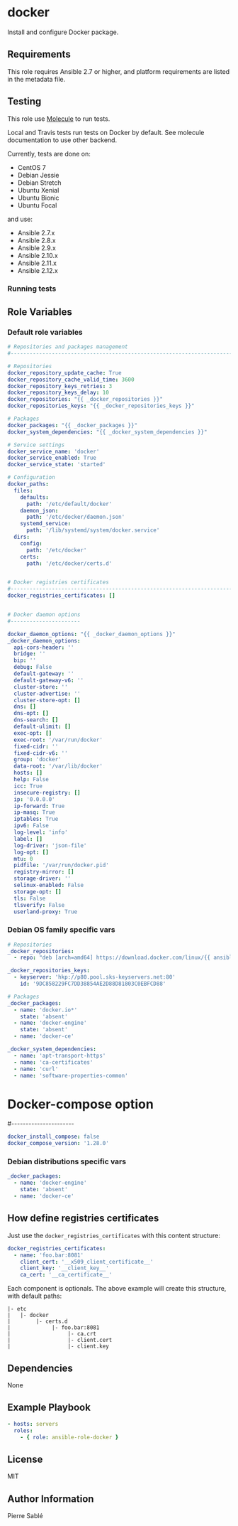 # docker

Install and configure Docker package.

## Requirements

This role requires Ansible 2.7 or higher,
and platform requirements are listed in the metadata file.

## Testing

This role use [Molecule](https://github.com/metacloud/molecule/) to run tests.

Local and Travis tests run tests on Docker by default.
See molecule documentation to use other backend.

Currently, tests are done on:
- CentOS 7
- Debian Jessie
- Debian Stretch
- Ubuntu Xenial
- Ubuntu Bionic
- Ubuntu Focal

and use:

- Ansible 2.7.x
- Ansible 2.8.x
- Ansible 2.9.x
- Ansible 2.10.x
- Ansible 2.11.x
- Ansible 2.12.x


### Running tests

## Role Variables

### Default role variables

``` yaml
# Repositories and packages management
#------------------------------------------------------------------------------

# Repositories
docker_repository_update_cache: True
docker_repository_cache_valid_time: 3600
docker_repository_keys_retries: 3
docker_repository_keys_delay: 10
docker_repositories: "{{ _docker_repositories }}"
docker_repositories_keys: "{{ _docker_repositories_keys }}"

# Packages
docker_packages: "{{ _docker_packages }}"
docker_system_dependencies: "{{ _docker_system_dependencies }}"

# Service settings
docker_service_name: 'docker'
docker_service_enabled: True
docker_service_state: 'started'

# Configuration
docker_paths:
  files:
    defaults:
      path: '/etc/default/docker'
    daemon_json:
      path: '/etc/docker/daemon.json'
    systemd_service:
      path: '/lib/systemd/system/docker.service'
  dirs:
    config:
      path: '/etc/docker'
    certs:
      path: '/etc/docker/certs.d'


# Docker registries certificates
#------------------------------------------------------------------------------
docker_registries_certificates: []


# Docker daemon options
#----------------------

docker_daemon_options: "{{ _docker_daemon_options }}"
_docker_daemon_options:
  api-cors-header: ''
  bridge: ''
  bip: ''
  debug: False
  default-gateway: ''
  default-gateway-v6: ''
  cluster-store: ''
  cluster-advertise: ''
  cluster-store-opt: []
  dns: []
  dns-opt: []
  dns-search: []
  default-ulimit: []
  exec-opt: []
  exec-root: '/var/run/docker'
  fixed-cidr: ''
  fixed-cidr-v6: ''
  group: 'docker'
  data-root: '/var/lib/docker'
  hosts: []
  help: False
  icc: True
  insecure-registry: []
  ip: '0.0.0.0'
  ip-forward: True
  ip-masq: True
  iptables: True
  ipv6: False
  log-level: 'info'
  label: []
  log-driver: 'json-file'
  log-opt: []
  mtu: 0
  pidfile: '/var/run/docker.pid'
  registry-mirror: []
  storage-driver: ''
  selinux-enabled: False
  storage-opt: []
  tls: False
  tlsverify: False
  userland-proxy: True
```

### Debian OS family specific vars

``` yaml
# Repositories
_docker_repositories:
  - repo: "deb [arch=amd64] https://download.docker.com/linux/{{ ansible_distribution | lower }} {{ ansible_distribution_release | lower }} stable"

_docker_repositories_keys:
  - keyserver: 'hkp://p80.pool.sks-keyservers.net:80'
    id: '9DC858229FC7DD38854AE2D88D81803C0EBFCD88'

# Packages
_docker_packages:
  - name: 'docker.io*'
    state: 'absent'
  - name: 'docker-engine'
    state: 'absent'
  - name: 'docker-ce'

_docker_system_dependencies:
  - name: 'apt-transport-https'
  - name: 'ca-certificates'
  - name: 'curl'
  - name: 'software-properties-common'
```

# Docker-compose option
#----------------------
```yaml
docker_install_compose: false
docker_compose_version: '1.28.0'
```

### Debian distributions specific vars

``` yaml
_docker_packages:
  - name: 'docker-engine'
    state: 'absent'
  - name: 'docker-ce'
```

## How define registries certificates

Just use the `docker_registries_certificates` with this content structure:
``` yaml
docker_registries_certificates:
  - name: 'foo.bar:8081'
    client_cert: '__x509_client_certificate__'
    client_key: '__client_key__'
    ca_cert: '__ca_certificate__'
```

Each component is optionals. The above example will create this structure, with default paths:
```
|- etc
|   |- docker
|        |- certs.d
|             |- foo.bar:8081
|                  |- ca.crt
|                  |- client.cert
|                  |- client.key
```


## Dependencies

None

## Example Playbook

``` yaml
- hosts: servers
  roles:
    - { role: ansible-role-docker }
```

## License

MIT

## Author Information

Pierre Sablé
